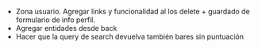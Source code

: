  - Zona usuario. Agregar links y funcionalidad al los delete + guardado de formulario de info perfil.
 - Agregar entidades desde back
 - Hacer que la query de search devuelva también bares sin puntuación